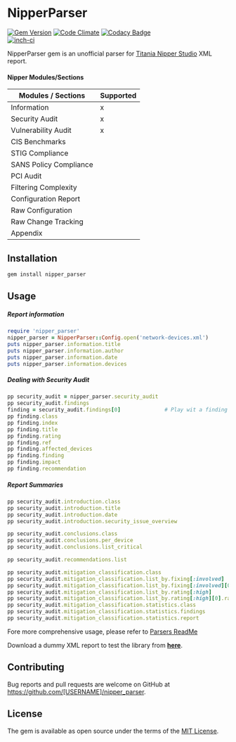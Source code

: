 # NipperParser
[![Gem Version](https://badge.fury.io/rb/nipper_parser.svg)](https://badge.fury.io/rb/nipper_parser)
[![Code Climate](https://codeclimate.com/github/KINGSABRI/nipper_parser/badges/gpa.svg)](https://codeclimate.com/github/KINGSABRI/nipper_parser) 
[![Codacy Badge](https://api.codacy.com/project/badge/Grade/8c81748967664cc5bb92147581fb6802)](https://www.codacy.com/app/king-sabri/attack-domain?utm_source=github.com&amp;utm_medium=referral&amp;utm_content=KINGSABRI/nipper_parser&amp;utm_campaign=Badge_Grade)  
[![inch-ci](https://inch-ci.org/github/KINGSABRI/nipper_parser.svg?branch=master)](https://inch-ci.org/github/KINGSABRI/nipper_parser)

NipperParser gem is an unofficial parser for [Titania Nipper Studio](https://www.titania.com/products/nipper-studio) XML report.


#### Nipper Modules/Sections

| Modules / Sections     | Supported |
|------------------------|-----------|
| Information            |     x     |
| Security Audit         |     x     |
| Vulnerability Audit    |     x     |
| CIS Benchmarks         |           |
| STIG Compliance        |           |
| SANS Policy Compliance |           |
| PCI Audit              |           |
| Filtering Complexity   |           |
| Configuration Report   |           |
| Raw Configuration      |           |
| Raw Change Tracking    |           |
| Appendix               |           |
 

## Installation

```ruby
gem install nipper_parser
```
## Usage

##### Report information
```ruby
require 'nipper_parser'
nipper_parser = NipperParser::Config.open('network-devices.xml') 
puts nipper_parser.information.title
puts nipper_parser.information.author
puts nipper_parser.information.date
puts nipper_parser.information.devices 
```
##### Dealing with Security Audit 
```ruby
pp security_audit = nipper_parser.security_audit
pp security_audit.findings
finding = security_audit.findings[0]              # Play wit a finding
pp finding.class
pp finding.index
pp finding.title
pp finding.rating
pp finding.ref
pp finding.affected_devices
pp finding.finding
pp finding.impact
pp finding.recommendation
```

##### Report Summaries 
```ruby
pp security_audit.introduction.class
pp security_audit.introduction.title
pp security_audit.introduction.date
pp security_audit.introduction.security_issue_overview

pp security_audit.conclusions.class
pp security_audit.conclusions.per_device
pp security_audit.conclusions.list_critical

pp security_audit.recommendations.list

pp security_audit.mitigation_classification.class
pp security_audit.mitigation_classification.list_by.fixing[:involved]
pp security_audit.mitigation_classification.list_by.fixing[:involved][0].rating[:rating]
pp security_audit.mitigation_classification.list_by.rating[:high]
pp security_audit.mitigation_classification.list_by.rating[:high][0].rating[:fix]
pp security_audit.mitigation_classification.statistics.class
pp security_audit.mitigation_classification.statistics.findings
pp security_audit.mitigation_classification.statistics.report
```
Fore more comprehensive usage, please refer to [Parsers ReadMe](lib/nipper_parser/parsers/README.md)

Download a dummy XML report to test the library from [**here**](https://gist.github.com/KINGSABRI/3dfcb821ea29f918f74c8e1979c5a71f).

## Contributing

Bug reports and pull requests are welcome on GitHub at https://github.com/[USERNAME]/nipper_parser.


## License

The gem is available as open source under the terms of the [MIT License](http://opensource.org/licenses/MIT).

